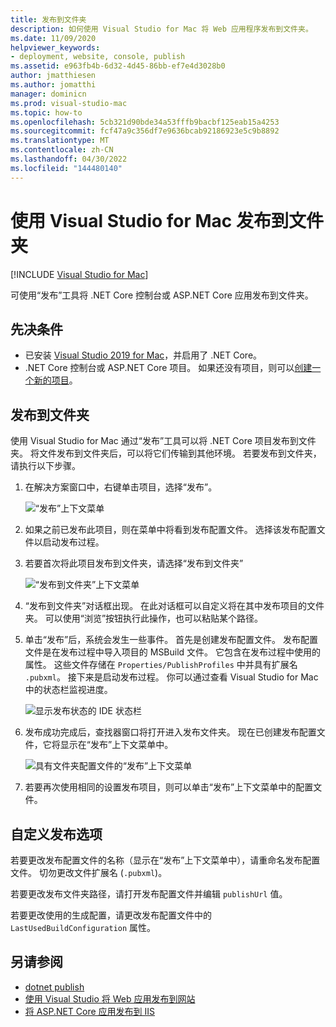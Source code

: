 ```yaml
---
title: 发布到文件夹
description: 如何使用 Visual Studio for Mac 将 Web 应用程序发布到文件夹。
ms.date: 11/09/2020
helpviewer_keywords:
- deployment, website, console, publish
ms.assetid: e963fb4b-6d32-4d45-86bb-ef7e4d3028b0
author: jmatthiesen
ms.author: jomatthi
manager: dominicn
ms.prod: visual-studio-mac
ms.topic: how-to
ms.openlocfilehash: 5cb321d90bde34a53fffb9bacbf125eab15a4253
ms.sourcegitcommit: fcf47a9c356df7e9636bcab92186923e5c9b8892
ms.translationtype: MT
ms.contentlocale: zh-CN
ms.lasthandoff: 04/30/2022
ms.locfileid: "144480140"
---
```

# <a name="publish-to-a-folder-using-visual-studio-for-mac"></a>使用 Visual Studio for Mac 发布到文件夹

 [!INCLUDE [Visual Studio for Mac](~/includes/applies-to-version/vs-mac-only.md)]

可使用“发布”工具将 .NET Core 控制台或 ASP.NET Core 应用发布到文件夹。

## <a name="prerequisites"></a>先决条件

- 已安装 [Visual Studio 2019 for Mac](https://visualstudio.microsoft.com/downloads/?utm_medium=microsoft&utm_source=docs.microsoft.com&utm_campaign=inline+link&utm_content=download+vs4mac2019)，并启用了 .NET Core。
- .NET Core 控制台或 ASP.NET Core 项目。 如果还没有项目，则可以[创建一个新的项目](./create-new-projects.md)。

## <a name="publish-to-folder"></a>发布到文件夹

使用 Visual Studio for Mac 通过“发布”工具可以将 .NET Core 项目发布到文件夹。 将文件发布到文件夹后，可以将它们传输到其他环境。 若要发布到文件夹，请执行以下步骤。

 1. 在解决方案窗口中，右键单击项目，选择“发布”。

    ![“发布”上下文菜单](media/publish-context-menu.png)

 2. 如果之前已发布此项目，则在菜单中将看到发布配置文件。 选择该发布配置文件以启动发布过程。

 3. 若要首次将此项目发布到文件夹，请选择“发布到文件夹”

    ![“发布到文件夹”上下文菜单](media/publish-to-folder-context-menu.png)

 4. “发布到文件夹”对话框出现。 在此对话框可以自定义将在其中发布项目的文件夹。 可以使用“浏览”按钮执行此操作，也可以粘贴某个路径。

 5. 单击“发布”后，系统会发生一些事件。 首先是创建发布配置文件。 发布配置文件是在发布过程中导入项目的 MSBuild 文件。 它包含在发布过程中使用的属性。 这些文件存储在 `Properties/PublishProfiles` 中并具有扩展名 `.pubxml`。 接下来是启动发布过程。 你可以通过查看 Visual Studio for Mac 中的状态栏监视进度。

    ![显示发布状态的 IDE 状态栏](media/publish-to-folder-status-bar.png)

 6. 发布成功完成后，查找器窗口将打开进入发布文件夹。 现在已创建发布配置文件，它将显示在“发布”上下文菜单中。

    ![具有文件夹配置文件的“发布”上下文菜单](media/publish-context-menu-with-folder-profile.png)

 7. 若要再次使用相同的设置发布项目，则可以单击“发布”上下文菜单中的配置文件。

## <a name="customize-publish-options"></a>自定义发布选项

若要更改发布配置文件的名称（显示在“发布”上下文菜单中），请重命名发布配置文件。 切勿更改文件扩展名 (`.pubxml`)。

若要更改发布文件夹路径，请打开发布配置文件并编辑 `publishUrl` 值。

若要更改使用的生成配置，请更改发布配置文件中的 `LastUsedBuildConfiguration` 属性。

## <a name="see-also"></a>另请参阅
 - [dotnet publish](/dotnet/core/tools/dotnet-publish)
 - [使用 Visual Studio 将 Web 应用发布到网站](/visualstudio/deployment/quickstart-deploy-to-a-web-site?view=vs-2019&preserve-view=true)
 - [将 ASP.NET Core 应用发布到 IIS](/aspnet/core/tutorials/publish-to-iis?view=aspnetcore-5.0&tabs=visual-studio&preserve-view=true)
